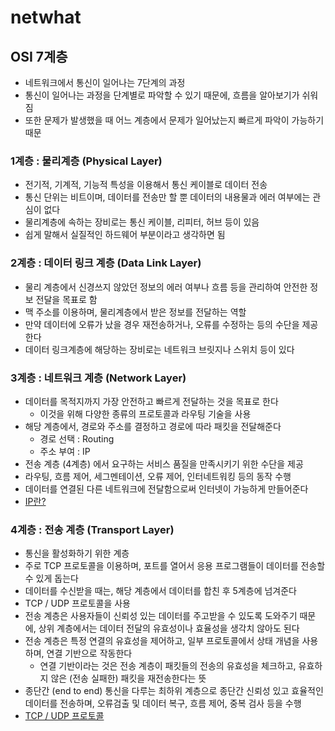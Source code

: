 # netwhat

## OSI 7계층
- 네트워크에서 통신이 일어나는 7단계의 과정
- 통신이 일어나는 과정을 단계별로 파악할 수 있기 때문에, 흐름을 알아보기가 쉬워짐
- 또한 문제가 발생했을 때 어느 계층에서 문제가 일어났는지 빠르게 파악이 가능하기 때문

### 1계층 : 물리계층 (Physical Layer)
- 전기적, 기계적, 기능적 특성을 이용해서 통신 케이블로 데이터 전송
- 통신 단위는 비트이며, 데이터를 전송만 할 뿐 데이터의 내용물과 에러 여부에는 관심이 없다
- 물리계층에 속하는 장비로는 통신 케이블, 리피터, 허브 등이 있음
- 쉽게 말해서 실질적인 하드웨어 부분이라고 생각하면 됨

### 2계층 : 데이터 링크 계층 (Data Link Layer)
- 물리 계층에서 신경쓰지 않았던 정보의 에러 여부나 흐름 등을 관리하여 안전한 정보 전달을 목표로 함
- 맥 주소를 이용하며, 물리계층에서 받은 정보를 전달하는 역할
- 만약 데이터에 오류가 났을 경우 재전송하거나, 오류를 수정하는 등의 수단을 제공한다
- 데이터 링크계층에 해당하는 장비로는 네트워크 브릿지나 스위치 등이 있다

### 3계층 : 네트워크 계층 (Network Layer)
- 데이터를 목적지까지 가장 안전하고 빠르게 전달하는 것을 목표로 한다
	- 이것을 위해 다양한 종류의 프로토콜과 라우팅 기술을 사용
- 해당 계층에서, 경로와 주소를 결정하고 경로에 따라 패킷을 전달해준다
	- 경로 선택 : Routing
	- 주소 부여 : IP
- 전송 계층 (4계층) 에서 요구하는 서비스 품질을 만족시키기 위한 수단을 제공
- 라우팅, 흐름 제어, 세그멘테이션, 오류 제어, 인터네트워킹 등의 동작 수행
- 데이터를 연결된 다른 네트워크에 전달함으로써 인터넷이 가능하게 만들어준다
- [IP란?](1_IP.md)

### 4계층 : 전송 계층 (Transport Layer)
- 통신을 활성화하기 위한 계층
- 주로 TCP 프로토콜을 이용하며, 포트를 열어서 응용 프로그램들이 데이터를 전송할 수 있게 돕는다
- 데이터를 수신받을 때는, 해당 계층에서 데이터를 합친 후 5계층에 넘겨준다
- TCP / UDP 프로토콜을 사용
- 전송 계층은 사용자들이 신뢰성 있는 데이터를 주고받을 수 있도록 도와주기 때문에, 상위 계층에서는 데이터 전달의 유효성이나 효율성을 생각치 않아도 된다
- 전송 계층은 특정 연결의 유효성을 제어하고, 일부 프로토콜에서 상태 개념을 사용하며, 연결 기반으로 작동한다
	- 연결 기반이라는 것은 전송 계층이 패킷들의 전송의 유효성을 체크하고, 유효하지 않은 (전송 실패한) 패킷을 재전송한다는 뜻
- 종단간 (end to end) 통신을 다루는 최하위 계층으로 종단간 신뢰성 있고 효율적인 데이터를 전송하며, 오류검출 및 데이터 복구, 흐름 제어, 중복 검사 등을 수행
- [TCP / UDP 프로토콜](3_TCPUDP.md)
